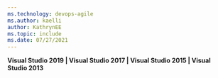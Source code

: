 ```yaml
---
ms.technology: devops-agile
ms.author: kaelli
author: KathrynEE
ms.topic: include
ms.date: 07/27/2021
---
```


**Visual Studio 2019 | Visual Studio 2017 | Visual Studio 2015 | Visual Studio 2013**  